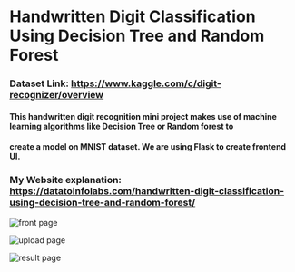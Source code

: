# Handwritten Digit Classification Using Decision Tree and Random Forest 

### Dataset Link: https://www.kaggle.com/c/digit-recognizer/overview

#### This handwritten digit recognition mini project makes use of machine learning algorithms like Decision Tree or Random forest to 
#### create a model on MNIST dataset. We are using Flask to create frontend UI.

### My Website explanation: https://datatoinfolabs.com/handwritten-digit-classification-using-decision-tree-and-random-forest/ 

![front page](https://github.com/akshaytekam/Data-To-Info_Labs/assets/42464327/e79cd2e3-9d82-4b01-99dc-72e5127cdecd)

![upload page](https://github.com/akshaytekam/Data-To-Info_Labs/assets/42464327/b594a547-2847-4dc5-8390-2769216ac88b)

![result page](https://github.com/akshaytekam/Data-To-Info_Labs/assets/42464327/c5e13963-cf27-4979-9b9d-ceda88d9a47f)
